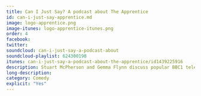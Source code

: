 ```yaml
---
title: Can I Just Say? A podcast about The Apprentice
id: can-i-just-say-apprentice.md
image: logo-apprentice.png
image-itunes: logo-apprentice-itunes.png
order: 4
facebook: 
twitter: 
soundcloud: can-i-just-say-a-podcast-about
soundcloud-playlist: 624300198
itunes: can-i-just-say-a-podcast-about-the-apprentice/id1439225916
description: Stuart McPherson and Gemma Flynn discuss popular BBC1 television programme The Apprentice.
long-description: 
category: Comedy
explicit: "Yes"
---
```

